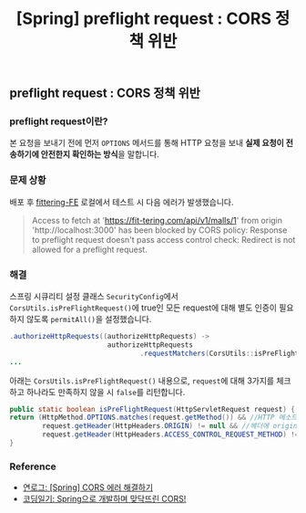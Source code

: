 ﻿---
toc: true
title:  "[Spring] preflight request : CORS 정책 위반"
last_modified_at:   2023-08-07
categories : Project
excerpt: ""
image: ""
sitemap :
  changefreq : weekly
  priority : 1.0
use_math: true
published: true
---

## preflight request : CORS 정책 위반
### preflight request이란?
본 요청을 보내기 전에 먼저 `OPTIONS` 메서드를 통해 HTTP 요청을 보내 **실제 요청이 전송하기에 안전한지 확인하는 방식**을 말합니다.

### 문제 상황
배포 후 [fittering-FE](https://github.com/YeolJyeongKong/fittering-FE) 로컬에서 테스트 시 다음 에러가 발생했습니다.
> Access to fetch at 'https://fit-tering.com/api/v1/malls/1' from origin 'http://localhost:3000' has been blocked by CORS policy: Response to preflight request doesn't pass access control check: Redirect is not allowed for a preflight request.

### 해결
스프링 시큐리티 설정 클래스 `SecurityConfig`에서 `CorsUtils.isPreFlightRequest()`에 true인 모든 request에 대해
별도 인증이 필요하지 않도록 `permitAll()`을 설정했습니다.
```java
.authorizeHttpRequests((authorizeHttpRequests) ->
                        authorizeHttpRequests
                                .requestMatchers(CorsUtils::isPreFlightRequest).permitAll() //추가
...
```

아래는 `CorsUtils.isPreFlightRequest()` 내용으로,
`request`에 대해 3가지를 체크하고 하나라도 만족하지 않을 시 `false`를 리턴합니다.
```java
public static boolean isPreFlightRequest(HttpServletRequest request) {
return (HttpMethod.OPTIONS.matches(request.getMethod()) && //HTTP 메소드가 OPTIONS인지
		request.getHeader(HttpHeaders.ORIGIN) != null && //헤더에 origin 필드가 비어있는지
		request.getHeader(HttpHeaders.ACCESS_CONTROL_REQUEST_METHOD) != null); //헤더에 Access-Control-Request-Method가 비어있는지
}
```

### Reference
- [연로그: [Spring] CORS 에러 해결하기](https://yeonyeon.tistory.com/236)
- [코딩일기: Spring으로 개발하며 맞닥뜨린 CORS!](https://2step-hyun.tistory.com/112)